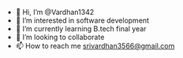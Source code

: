 - 👋 Hi, I’m @Vardhan1342
- 👀 I’m interested in software development
- 🌱 I’m currently learning B.tech final year
- 💞️ I’m looking to collaborate 
- 📫 How to reach me srivardhan3566@gmail.com

<!---
Vardhan1342/Vardhan1342 is a ✨ special ✨ repository because its `README.md` (this file) appears on your GitHub profile.
You can click the Preview link to take a look at your changes.
--->
